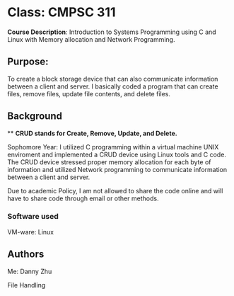

# Class: CMPSC 311

**Course Description**: Introduction to Systems Programming using C and Linux with Memory allocation and Network Programming.

## Purpose:

To create a block storage device that can also communicate information between a client and server. I basically coded a program that can create files, remove files, update file contents, and delete files.

## Background

** **CRUD stands for Create, Remove, Update, and Delete.**

Sophomore Year: I utilized C programming within a virtual machine UNIX enviroment and implemented a CRUD device using Linux tools and C code. The CRUD device stressed proper memory allocation for each byte of information and utilized Network programming to communicate information between a client and server. 

Due to academic Policy, I am not allowed to share the code online and will have to share code through email or other methods.

### Software used

VM-ware: Linux

## Authors

Me: Danny Zhu


File Handling
